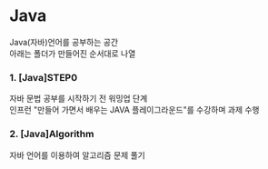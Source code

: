 # Java
Java(자바)언어를 공부하는 공간  
아래는 폴더가 만들어진 순서대로 나열

### 1. [Java]STEP0
자바 문법 공부를 시작하기 전 워밍업 단계  
인프런 "만들어 가면서 배우는 JAVA 플레이그라운드"를 수강하며 과제 수행

### 2. [Java]Algorithm
자바 언어를 이용하여 알고리즘 문제 풀기

